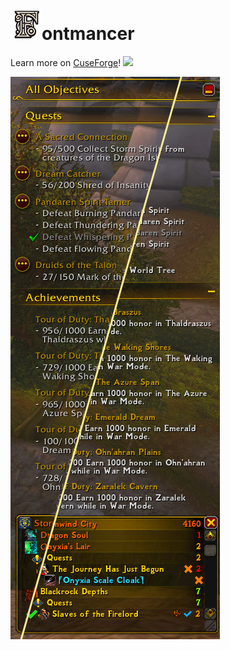 # <img src="./Assets/Logo.png" alt="Logo" width="50"/>ontmancer

Learn more on [CuseForge](https://www.curseforge.com/wow/addons/fontmancer)! ![](https://cf.way2muchnoise.eu/short_1084682.svg)

![](./Assets/Before_After.jpg)
